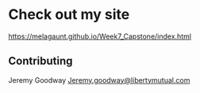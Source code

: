 # Check out my site
https://melagaunt.github.io/Week7_Capstone/index.html

## Contributing
Jeremy Goodway
Jeremy.goodway@libertymutual.com